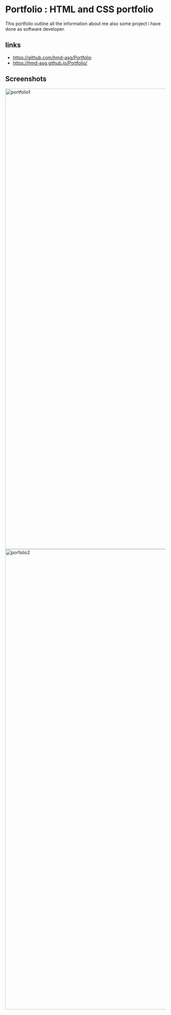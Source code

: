 # Portfolio : HTML and CSS portfolio
This portfolio outline all the information about me also some project i have done as software developer.



## links
 * https://github.com/hmd-asg/Portfolio
 * https://hmd-asg.github.io/Portfolio/

 ## Screenshots
<img width="1440" alt="portfolio1" src="https://github.com/hmd-asg/Portfolio/assets/144643533/87af432f-6445-4fb1-ba0f-599de725f89b">
<img width="1440" alt="porfolio2" src="https://github.com/hmd-asg/Portfolio/assets/144643533/c4b701f2-d843-4693-848a-f73dcc60893b">
 


